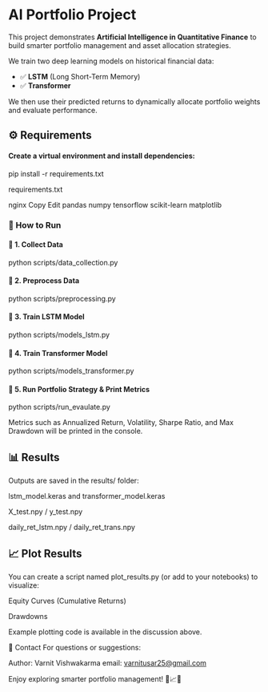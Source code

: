 # AI Portfolio Project

This project demonstrates **Artificial Intelligence in Quantitative Finance** to build smarter portfolio management and asset allocation strategies.

We train two deep learning models on historical financial data:

- ✅ **LSTM** (Long Short-Term Memory)
- ✅ **Transformer**

We then use their predicted returns to dynamically allocate portfolio weights and evaluate performance.


## ⚙️ Requirements

#### Create a virtual environment and install dependencies:

pip install -r requirements.txt

requirements.txt

nginx
Copy
Edit
pandas
numpy
tensorflow
scikit-learn
matplotlib


### 🚀 How to Run
#### 📌 1. Collect Data
python scripts/data_collection.py


#### 📌 2. Preprocess Data
python scripts/preprocessing.py

#### 📌 3. Train LSTM Model
python scripts/models_lstm.py

#### 📌 4. Train Transformer Model
python scripts/models_transformer.py

#### 📌 5. Run Portfolio Strategy & Print Metrics
python scripts/run_evaulate.py


Metrics such as Annualized Return, Volatility, Sharpe Ratio, and Max Drawdown will be printed in the console.

## 📊 Results
Outputs are saved in the results/ folder:

lstm_model.keras and transformer_model.keras

X_test.npy / y_test.npy

daily_ret_lstm.npy / daily_ret_trans.npy

## 📈 Plot Results
You can create a script named plot_results.py (or add to your notebooks) to visualize:

Equity Curves (Cumulative Returns)

Drawdowns

Example plotting code is available in the discussion above.

📧 Contact
For questions or suggestions:

Author: Varnit Vishwakarma
email: varnitusar25@gmail.com

Enjoy exploring smarter portfolio management! 🚀📈🔥







